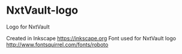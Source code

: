 # NxtVault-logo
Logo for NxtVault

Created in Inkscape https://inkscape.org
Font used for NxtVault logo http://www.fontsquirrel.com/fonts/roboto
